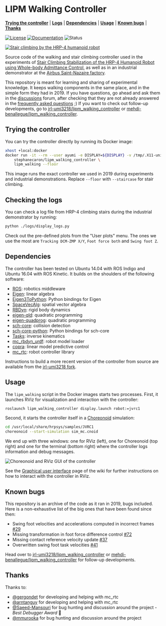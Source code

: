 # LIPM Walking Controller

[**Trying the controller**](https://github.com/stephane-caron/lipm_walking_controller#trying-the-controller)
| [**Logs**](https://github.com/stephane-caron/lipm_walking_controller#checking-the-logs)
| [**Dependencies**](https://github.com/stephane-caron/lipm_walking_controller#dependencies)
| [**Usage**](https://github.com/stephane-caron/lipm_walking_controller#usage)
| [**Known bugs**](https://github.com/stephane-caron/lipm_walking_controller#known-bugs)
| [**Thanks**](https://github.com/stephane-caron/lipm_walking_controller#thanks)

[![License](https://img.shields.io/badge/License-BSD%202--Clause-green.svg)](https://opensource.org/licenses/BSD-2-Clause)
[![Documentation](https://img.shields.io/badge/doxygen-online-brightgreen?logo=read-the-docs&style=flat)](https://scaron.info/doc/lipm_walking_controller/)
![Status](https://img.shields.io/badge/status-archive-lightgrey.svg)

[![Stair climbing by the HRP-4 humanoid robot](https://scaron.info/images/stair-climbing.jpg)](https://www.youtube.com/watch?v=vFCFKAunsYM&t=22)

Source code of the walking and stair climbing controller used in the experiments of [Stair Climbing Stabilization of the HRP-4 Humanoid Robot using Whole-body Admittance Control](https://hal.archives-ouvertes.fr/hal-01875387/document), as well as in an industrial demonstrator at the [Airbus Saint-Nazaire factory](https://hal-lirmm.ccsd.cnrs.fr/lirmm-02303117/document).

This repository is meant for learning and sharing of experimental knowledge. It keeps walking components in the same place, and in the simple form they had in 2019. If you have questions, go ahead and ask them in the [discussions](https://github.com/stephane-caron/lipm_walking_controller/discussions) forum, after checking that they are not already answered in the [frequently asked questions](https://github.com/stephane-caron/lipm_walking_controller/wiki) ;) If you want to check out follow-up developments, go to [jrl-umi3218/lipm_walking_controller](https://github.com/jrl-umi3218/lipm_walking_controller) or [mehdi-benallegue/lipm_walking_controller](https://github.com/mehdi-benallegue/lipm_walking_controller/tree/rebase_stabilizer_ana).

## Trying the controller

You can try the controller directly by running its Docker image:

```sh
xhost +local:docker
docker run -it --rm --user ayumi -e DISPLAY=${DISPLAY} -v /tmp/.X11-unix:/tmp/.X11-unix:rw \
    stephanecaron/lipm_walking_controller \
    lipm_walking --floor
```

This image runs the exact controller we used in 2019 during experiments and industrial demonstrations. Replace `--floor` with `--staircase` for stair climbing.

## Checking the logs

You can check a log file from HRP-4 climbing stairs during the industrial demonstrator by running:

```sh
python ./logs/display_logs.py
```

Check out the pre-defined plots from the "User plots" menu. The ones we use the most are ``Tracking DCM-ZMP X/Y``, ``Foot force both`` and ``Swing foot Z``.

## Dependencies

The controller has been tested on Ubuntu 14.04 with ROS Indigo and Ubuntu 16.04 with ROS Kinetic. It builds on the shoulders of the following software:

* [ROS](http://www.ros.org/): robotics middleware
* [Eigen](https://eigen.tuxfamily.org/): linear algebra
* [Eigen3ToPython](https://github.com/jrl-umi3218/Eigen3ToPython): Python bindings for Eigen
* [SpaceVecAlg](https://github.com/jrl-umi3218/SpaceVecAlg): spatial vector algebra
* [RBDyn](https://github.com/jrl-umi3218/RBDyn/): rigid body dynamics
* [eigen-qld](https://github.com/jrl-umi3218/eigen-qld): quadratic programming
* [eigen-quadprog](https://github.com/jrl-umi3218/eigen-quadprog): quadratic programming
* [sch-core](https://github.com/jrl-umi3218/sch-core): collision detection
* [sch-core-python](https://github.com/jrl-umi3218/sch-core-python): Python bindings for sch-core
* [Tasks](https://github.com/jrl-umi3218/Tasks/): inverse kinematics
* [mc\_rbdyn\_urdf](https://github.com/jrl-umi3218/mc_rbdyn_urdf): robot model loader
* [copra](https://github.com/vsamy/copra): linear model predictive control
* [mc\_rtc](https://github.com/jrl-umi3218/mc_rtc): robot controller library

Instructions to build a more recent version of the controller from source are available from the [jrl-umi3218 fork](https://jrl-umi3218.github.io/lipm_walking_controller/doxygen/HEAD/build.html).

## Usage

The `lipm_walking` script in the Docker images starts two processes. First, it launches RViz for visualization and interaction with the controller:

```sh
roslaunch lipm_walking_controller display.launch robot:=jvrc1
```

Second, it starts the controller itself in a [Choreonoid](https://choreonoid.org/en/) simulation:

```sh
cd /usr/local/share/hrpsys/samples/JVRC1
choreonoid --start-simulation sim_mc.cnoid
```

We end up with three windows: one for RViz (left), one for Choreonoid (top right) and one for the terminal (bottom right) where the controller logs information and debug messages.

![Choreonoid and RViz GUI of the controller](https://user-images.githubusercontent.com/1189580/64157945-ead71c80-ce37-11e9-9081-7936702c5fbc.png)

See the [Graphical user interface](https://github.com/stephane-caron/lipm_walking_controller/wiki/How-to-use-the-graphical-user-interface%3F) page of the
wiki for further instructions on how to interact with the controller in RViz.

## Known bugs

This repository is an archive of the code as it ran in 2019, bugs included. Here is a non-exhaustive list of the big ones that have been found since then:

- Swing foot velocities and accelerations computed in incorrect frames [#29](https://github.com/jrl-umi3218/lipm_walking_controller/issues/29)
- Missing transformation in foot force difference control [#72](https://github.com/stephane-caron/lipm_walking_controller/discussions/72)
- Missing contact reference velocity update [#37](https://github.com/jrl-umi3218/lipm_walking_controller/issues/37)
- Overwritten swing foot task velocities [#41](https://github.com/jrl-umi3218/lipm_walking_controller/issues/41)

Head over to [jrl-umi3218/lipm_walking_controller](https://github.com/jrl-umi3218/lipm_walking_controller) or [mehdi-benallegue/lipm_walking_controller](https://github.com/mehdi-benallegue/lipm_walking_controller/tree/rebase_stabilizer_ana) for follow-up developments.

## Thanks

Thanks to:

- [@gergondet](https://github.com/gergondet) for developing and helping with mc\_rtc
- [@arntanguy](https://github.com/arntanguy) for developing and helping with mc\_rtc
- [@Saeed-Mansouri](https://github.com/Saeed-Mansouri) for bug hunting and discussion around the project - *Best Debugger Award* 🏅
- [@mmurooka](https://github.com/mmurooka) for bug hunting and discussion around the project
